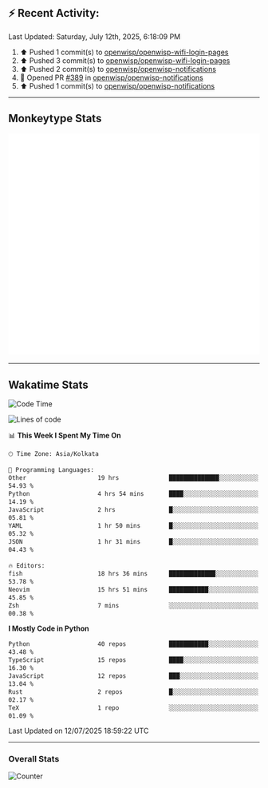## :zap: Recent Activity:
<!--RECENT_ACTIVITY:last_update-->
Last Updated: Saturday, July 12th, 2025, 6:18:09 PM
<!--RECENT_ACTIVITY:last_update_end-->
<!--RECENT_ACTIVITY:start-->
1. ⬆️ Pushed 1 commit(s) to [openwisp/openwisp-wifi-login-pages](https://github.com/openwisp/openwisp-wifi-login-pages)<br>
2. ⬆️ Pushed 3 commit(s) to [openwisp/openwisp-wifi-login-pages](https://github.com/openwisp/openwisp-wifi-login-pages)<br>
3. ⬆️ Pushed 2 commit(s) to [openwisp/openwisp-notifications](https://github.com/openwisp/openwisp-notifications)<br>
4. 💪 Opened PR [#389](https://github.com/openwisp/openwisp-notifications/pull/389) in [openwisp/openwisp-notifications](https://github.com/openwisp/openwisp-notifications)<br>
5. ⬆️ Pushed 1 commit(s) to [openwisp/openwisp-notifications](https://github.com/openwisp/openwisp-notifications)<br>
<!--RECENT_ACTIVITY:end-->

---

## Monkeytype Stats
<a href="https://monkeytype.com/profile/dhanus">
  <img src="https://raw.githubusercontent.com/Dhanus3133/Dhanus3133/monkeytype/monkeytype-lb.svg" alt="Monkeytype Profile" />
</a>

---

## Wakatime Stats
<!--START_SECTION:waka-->
![Code Time](http://img.shields.io/badge/Code%20Time-2%2C812%20hrs%2044%20mins-blue)

![Lines of code](https://img.shields.io/badge/From%20Hello%20World%20I%27ve%20Written-4.8%20million%20lines%20of%20code-blue)

📊 **This Week I Spent My Time On** 

```text
🕑︎ Time Zone: Asia/Kolkata

💬 Programming Languages: 
Other                    19 hrs              ██████████████░░░░░░░░░░░   54.93 % 
Python                   4 hrs 54 mins       ████░░░░░░░░░░░░░░░░░░░░░   14.19 % 
JavaScript               2 hrs               █░░░░░░░░░░░░░░░░░░░░░░░░   05.81 % 
YAML                     1 hr 50 mins        █░░░░░░░░░░░░░░░░░░░░░░░░   05.32 % 
JSON                     1 hr 31 mins        █░░░░░░░░░░░░░░░░░░░░░░░░   04.43 % 

🔥 Editors: 
fish                     18 hrs 36 mins      █████████████░░░░░░░░░░░░   53.78 % 
Neovim                   15 hrs 51 mins      ███████████░░░░░░░░░░░░░░   45.85 % 
Zsh                      7 mins              ░░░░░░░░░░░░░░░░░░░░░░░░░   00.38 % 
```

**I Mostly Code in Python** 

```text
Python                   40 repos            ███████████░░░░░░░░░░░░░░   43.48 % 
TypeScript               15 repos            ████░░░░░░░░░░░░░░░░░░░░░   16.30 % 
JavaScript               12 repos            ███░░░░░░░░░░░░░░░░░░░░░░   13.04 % 
Rust                     2 repos             █░░░░░░░░░░░░░░░░░░░░░░░░   02.17 % 
TeX                      1 repo              ░░░░░░░░░░░░░░░░░░░░░░░░░   01.09 % 
```




 Last Updated on 12/07/2025 18:59:22 UTC
<!--END_SECTION:waka-->
---

### Overall Stats

<img src="https://moe-counter.glitch.me/get/@Dhanus3133?theme=asoul" alt="Counter" />
